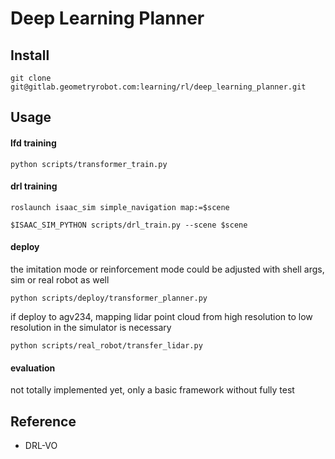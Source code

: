 # Deep Learning Planner

## Install

```shell
git clone git@gitlab.geometryrobot.com:learning/rl/deep_learning_planner.git
```

## Usage

#### lfd training

```shell
python scripts/transformer_train.py
```

#### drl training

```shell
roslaunch isaac_sim simple_navigation map:=$scene

$ISAAC_SIM_PYTHON scripts/drl_train.py --scene $scene
```

#### deploy

the imitation mode or reinforcement mode could be adjusted with shell args, sim or real robot as well

```
python scripts/deploy/transformer_planner.py
```

if deploy to agv234,  mapping lidar point cloud from high resolution to low resolution in the simulator is necessary

```
python scripts/real_robot/transfer_lidar.py
```

#### evaluation

not totally implemented yet, only a basic framework without fully test

## Reference

- DRL-VO